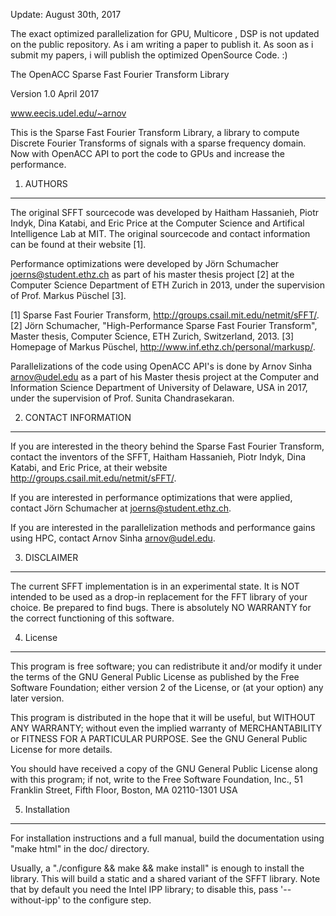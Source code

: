 Update: August 30th, 2017

The exact optimized parallelization for GPU, Multicore , DSP is not updated on the public repository. As i am writing a paper to publish it. As soon as i submit my papers, i will publish the optimized OpenSource Code. :)



The OpenACC Sparse Fast Fourier Transform Library 


Version 1.0
April 2017

www.eecis.udel.edu/~arnov

This is the Sparse Fast Fourier Transform Library, a library to compute
Discrete Fourier Transforms of signals with a sparse frequency domain. Now 
with OpenACC API to port the code to GPUs and increase the performance.


1. AUTHORS
----------

  The original SFFT sourcecode was developed by Haitham Hassanieh, Piotr Indyk,
Dina Katabi, and Eric Price at the Computer Science and Artifical Intelligence
Lab at MIT. The original sourcecode and contact information can be found at
their website [1].

  Performance optimizations were developed by Jörn Schumacher
<joerns@student.ethz.ch> as part of his master thesis project [2] at the
Computer Science Department of ETH Zurich in 2013, under the supervision of
Prof. Markus Püschel [3].

[1] Sparse Fast Fourier Transform, http://groups.csail.mit.edu/netmit/sFFT/.
[2] Jörn Schumacher, "High-Performance Sparse Fast Fourier Transform", 
    Master thesis, Computer Science, ETH Zurich, Switzerland, 2013.
[3] Homepage of Markus Püschel, http://www.inf.ethz.ch/personal/markusp/.

  Parallelizations of the code using OpenACC API's is done by Arnov Sinha
 <arnov@udel.edu> as a part of his Master thesis project at the Computer 
 and Information Science Department of University of Delaware, USA in 
 2017, under the supervision of Prof. Sunita Chandrasekaran.


2. CONTACT INFORMATION
----------------------

  If you are interested in the theory behind the Sparse Fast Fourier Transform,
contact the inventors of the SFFT, Haitham Hassanieh, Piotr Indyk, Dina Katabi,
and Eric Price, at their website http://groups.csail.mit.edu/netmit/sFFT/.

  If you are interested in performance optimizations that were applied, contact
Jörn Schumacher at <joerns@student.ethz.ch>.
  
  If you are interested in the parallelization methods and performance gains 
  using HPC, contact Arnov Sinha <arnov@udel.edu>.

3. DISCLAIMER
-------------

  The current SFFT implementation is in an experimental state. It is NOT
intended to be used as a drop-in replacement for the FFT library of your choice.
Be prepared to find bugs. There is absolutely NO WARRANTY for the correct
functioning of this software.


4. License
----------

  This program is free software; you can redistribute it and/or modify it under
the terms of the GNU General Public License as published by the Free Software
Foundation; either version 2 of the License, or (at your option) any later
version.

  This program is distributed in the hope that it will be useful, but WITHOUT
ANY WARRANTY; without even the implied warranty of MERCHANTABILITY or FITNESS
FOR A PARTICULAR PURPOSE.  See the GNU General Public License for more details.

  You should have received a copy of the GNU General Public License along with
this program; if not, write to the Free Software Foundation, Inc., 51 Franklin
Street, Fifth Floor, Boston, MA  02110-1301  USA


5. Installation
---------------

  For installation instructions and a full manual, build the documentation using
"make html" in the doc/ directory.

  Usually, a "./configure && make && make install" is enough to install the
library. This will build  a static and a shared variant of the SFFT library.
Note that by default you need the Intel IPP library; to disable this, pass
'--without-ipp' to the configure step.
